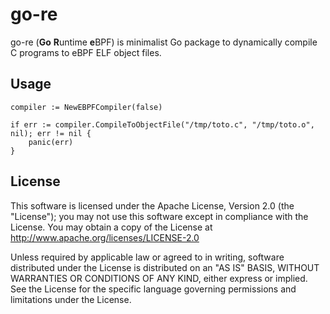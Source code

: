 # go-re

go-re (**Go** **R**untime **e**BPF) is minimalist Go package to dynamically compile
C programs to eBPF ELF object files.

## Usage

```code
compiler := NewEBPFCompiler(false)

if err := compiler.CompileToObjectFile("/tmp/toto.c", "/tmp/toto.o", nil); err != nil {
	panic(err)
}
```

## License

This software is licensed under the Apache License, Version 2.0 (the
"License"); you may not use this software except in compliance with the
License.
You may obtain a copy of the License at http://www.apache.org/licenses/LICENSE-2.0

Unless required by applicable law or agreed to in writing, software
distributed under the License is distributed on an "AS IS" BASIS,
WITHOUT WARRANTIES OR CONDITIONS OF ANY KIND, either express or implied.
See the License for the specific language governing permissions and
limitations under the License.
